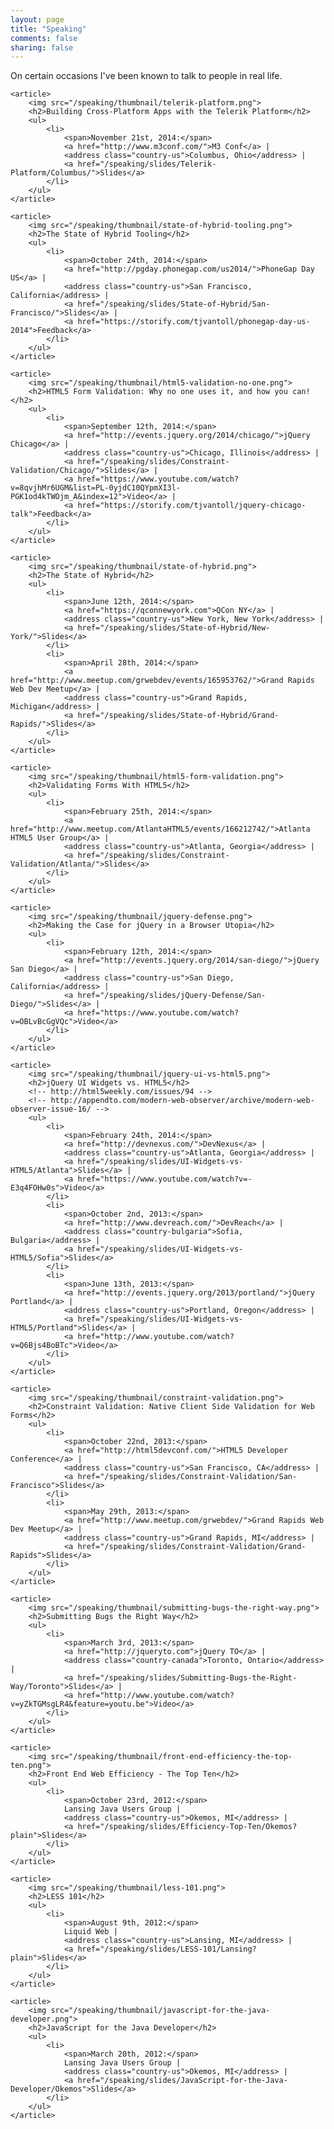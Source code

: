 ```yaml
---
layout: page
title: "Speaking"
comments: false
sharing: false
---
```


<div class="speaking">
	<p>On certain occasions I've been known to talk to people in real life.</p>

	<article>
		<img src="/speaking/thumbnail/telerik-platform.png">
		<h2>Building Cross-Platform Apps with the Telerik Platform</h2>
		<ul>
			<li>
				<span>November 21st, 2014:</span>
				<a href="http://www.m3conf.com/">M3 Conf</a> |
				<address class="country-us">Columbus, Ohio</address> |
				<a href="/speaking/slides/Telerik-Platform/Columbus/">Slides</a>
			</li>
		</ul>
	</article>

	<article>
		<img src="/speaking/thumbnail/state-of-hybrid-tooling.png">
		<h2>The State of Hybrid Tooling</h2>
		<ul>
			<li>
				<span>October 24th, 2014:</span>
				<a href="http://pgday.phonegap.com/us2014/">PhoneGap Day US</a> |
				<address class="country-us">San Francisco, California</address> |
				<a href="/speaking/slides/State-of-Hybrid/San-Francisco/">Slides</a> | 
				<a href="https://storify.com/tjvantoll/phonegap-day-us-2014">Feedback</a>
			</li>
		</ul>
	</article>

	<article>
		<img src="/speaking/thumbnail/html5-validation-no-one.png">
		<h2>HTML5 Form Validation: Why no one uses it, and how you can!</h2>
		<ul>
			<li>
				<span>September 12th, 2014:</span>
				<a href="http://events.jquery.org/2014/chicago/">jQuery Chicago</a> |
				<address class="country-us">Chicago, Illinois</address> |
				<a href="/speaking/slides/Constraint-Validation/Chicago/">Slides</a> | 
				<a href="https://www.youtube.com/watch?v=8qvjhMr6UGM&list=PL-0yjdC10QYpmXI3l-PGK1od4kTWOjm_A&index=12">Video</a> | 
				<a href="https://storify.com/tjvantoll/jquery-chicago-talk">Feedback</a>
			</li>
		</ul>
	</article>

	<article>
		<img src="/speaking/thumbnail/state-of-hybrid.png">
		<h2>The State of Hybrid</h2>
		<ul>
			<li>
				<span>June 12th, 2014:</span>
				<a href="https://qconnewyork.com">QCon NY</a> |
				<address class="country-us">New York, New York</address> |
				<a href="/speaking/slides/State-of-Hybrid/New-York/">Slides</a>
			</li>
			<li>
				<span>April 28th, 2014:</span>
				<a href="http://www.meetup.com/grwebdev/events/165953762/">Grand Rapids Web Dev Meetup</a> |
				<address class="country-us">Grand Rapids, Michigan</address> |
				<a href="/speaking/slides/State-of-Hybrid/Grand-Rapids/">Slides</a>
			</li>
		</ul>
	</article>

	<article>
		<img src="/speaking/thumbnail/html5-form-validation.png">
		<h2>Validating Forms With HTML5</h2>
		<ul>
			<li>
				<span>February 25th, 2014:</span>
				<a href="http://www.meetup.com/AtlantaHTML5/events/166212742/">Atlanta HTML5 User Group</a> |
				<address class="country-us">Atlanta, Georgia</address> |
				<a href="/speaking/slides/Constraint-Validation/Atlanta/">Slides</a>
			</li>
		</ul>
	</article>

	<article>
		<img src="/speaking/thumbnail/jquery-defense.png">
		<h2>Making the Case for jQuery in a Browser Utopia</h2>
		<ul>
			<li>
				<span>February 12th, 2014:</span>
				<a href="http://events.jquery.org/2014/san-diego/">jQuery San Diego</a> |
				<address class="country-us">San Diego, California</address> |
				<a href="/speaking/slides/jQuery-Defense/San-Diego/">Slides</a> | 
				<a href="https://www.youtube.com/watch?v=OBLvBcGgVQc">Video</a>
			</li>
		</ul>
	</article>

	<article>
		<img src="/speaking/thumbnail/jquery-ui-vs-html5.png">
		<h2>jQuery UI Widgets vs. HTML5</h2>
		<!-- http://html5weekly.com/issues/94 -->
		<!-- http://appendto.com/modern-web-observer/archive/modern-web-observer-issue-16/ -->
		<ul>
			<li>
				<span>February 24th, 2014:</span>
				<a href="http://devnexus.com/">DevNexus</a> |
				<address class="country-us">Atlanta, Georgia</address> |
				<a href="/speaking/slides/UI-Widgets-vs-HTML5/Atlanta">Slides</a> |
				<a href="https://www.youtube.com/watch?v=-E3q4FOHw0s">Video</a>
			</li>
			<li>
				<span>October 2nd, 2013:</span>
				<a href="http://www.devreach.com/">DevReach</a> |
				<address class="country-bulgaria">Sofia, Bulgaria</address> |
				<a href="/speaking/slides/UI-Widgets-vs-HTML5/Sofia">Slides</a>
			</li>
			<li>
				<span>June 13th, 2013:</span> 
				<a href="http://events.jquery.org/2013/portland/">jQuery Portland</a> | 
				<address class="country-us">Portland, Oregon</address> | 
				<a href="/speaking/slides/UI-Widgets-vs-HTML5/Portland">Slides</a> | 
				<a href="http://www.youtube.com/watch?v=Q6Bjs4BoBTc">Video</a>
			</li>
		</ul>
	</article>

	<article>
		<img src="/speaking/thumbnail/constraint-validation.png">
		<h2>Constraint Validation: Native Client Side Validation for Web Forms</h2>
		<ul>
			<li>
				<span>October 22nd, 2013:</span> 
				<a href="http://html5devconf.com/">HTML5 Developer Conference</a> | 
				<address class="country-us">San Francisco, CA</address> |
				<a href="/speaking/slides/Constraint-Validation/San-Francisco">Slides</a>
			</li>
			<li>
				<span>May 29th, 2013:</span> 
				<a href="http://www.meetup.com/grwebdev/">Grand Rapids Web Dev Meetup</a> | 
				<address class="country-us">Grand Rapids, MI</address> | 
				<a href="/speaking/slides/Constraint-Validation/Grand-Rapids">Slides</a>
			</li>
		</ul>
	</article>

	<article>
		<img src="/speaking/thumbnail/submitting-bugs-the-right-way.png">
		<h2>Submitting Bugs the Right Way</h2>
		<ul>
			<li>
				<span>March 3rd, 2013:</span> 
				<a href="http://jqueryto.com">jQuery TO</a> | 
				<address class="country-canada">Toronto, Ontario</address> | 
				<a href="/speaking/slides/Submitting-Bugs-the-Right-Way/Toronto">Slides</a> |
				<a href="http://www.youtube.com/watch?v=yZkTGMsgLR4&feature=youtu.be">Video</a>
			</li>
		</ul>
	</article>

	<article>
		<img src="/speaking/thumbnail/front-end-efficiency-the-top-ten.png">
		<h2>Front End Web Efficiency - The Top Ten</h2>
		<ul>
			<li>
				<span>October 23rd, 2012:</span> 
				Lansing Java Users Group | 
				<address class="country-us">Okemos, MI</address> | 
				<a href="/speaking/slides/Efficiency-Top-Ten/Okemos?plain">Slides</a>
			</li>
		</ul>
	</article>

	<article>
		<img src="/speaking/thumbnail/less-101.png">
		<h2>LESS 101</h2>
		<ul>
			<li>
				<span>August 9th, 2012:</span> 
				Liquid Web | 
				<address class="country-us">Lansing, MI</address> | 
				<a href="/speaking/slides/LESS-101/Lansing?plain">Slides</a>
			</li>
		</ul>
	</article>

	<article>
		<img src="/speaking/thumbnail/javascript-for-the-java-developer.png">
		<h2>JavaScript for the Java Developer</h2>
		<ul>
			<li>
				<span>March 20th, 2012:</span> 
				Lansing Java Users Group | 
				<address class="country-us">Okemos, MI</address> | 
				<a href="/speaking/slides/JavaScript-for-the-Java-Developer/Okemos">Slides</a>
			</li>
		</ul>
	</article>
</div>